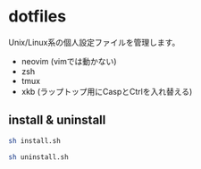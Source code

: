 # dotfiles
Unix/Linux系の個人設定ファイルを管理します。

- neovim (vimでは動かない)
- zsh
- tmux
- xkb (ラップトップ用にCaspとCtrlを入れ替える)

## install & uninstall

``` bash
sh install.sh

sh uninstall.sh
```
